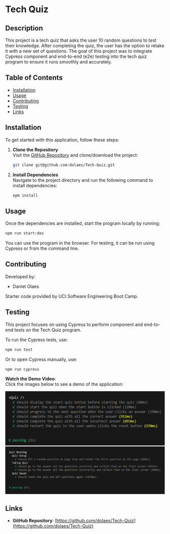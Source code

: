
# Tech Quiz

## Description

This project is a tech quiz that asks the user 10 random questions to test their knowledge. After completing the quiz, the user has the option to retake it with a new set of questions. The goal of this project was to integrate Cypress component and end-to-end (e2e) testing into the tech quiz program to ensure it runs smoothly and accurately.

## Table of Contents

- [Installation](#installation)
- [Usage](#usage)
- [Contributing](#contributing)
- [Testing](#testing)
- [Links](#links)

## Installation

To get started with this application, follow these steps:

1. **Clone the Repository**  
   Visit the [GitHub Repository](https://github.com/dolaes/Tech-Quiz) and clone/download the project:

   ```bash
   git clone git@github.com:dolaes/Tech-Quiz.git
   ```

2. **Install Dependencies**  
   Navigate to the project directory and run the following command to install dependencies:

   ```bash
   npm install
   ```

## Usage

Once the dependencies are installed, start the program locally by running:

```bash
npm run start:dev
```

You can use the program in the browser. For testing, it can be run using Cypress or from the command line.

## Contributing

Developed by:  
- Daniel Olaes

Starter code provided by UCI Software Engineering Boot Camp.

## Testing

This project focuses on using Cypress to perform component and end-to-end tests on the Tech Quiz program.

To run the Cypress tests, use:

```bash
npm run test
```

Or to open Cypress manually, use:

```bash
npm run cypress
```

**Watch the Demo Video**:  
Click the images below to see a demo of the application:

[![Component Test](./client/public/component.png)](https://drive.google.com/file/d/1SEvTTyEN8BufN5kvfsTNwldbDUvRt1IF/view?usp=sharing)
[![e2e Test](./client/public/e2e.png)](https://drive.google.com/file/d/1SEvTTyEN8BufN5kvfsTNwldbDUvRt1IF/view?usp=sharing)

## Links

- **GitHub Repository**: [https://github.com/dolaes/Tech-Quiz](https://github.com/dolaes/Tech-Quiz)
